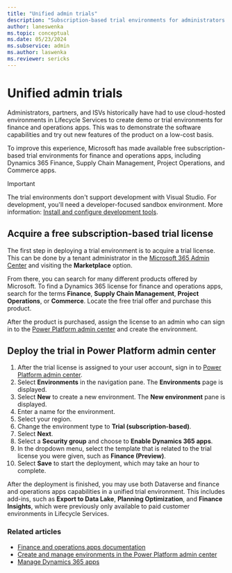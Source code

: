 ```yaml
---
title: "Unified admin trials"
description: "Subscription-based trial environments for administrators of finance and operations apps."
author: laneswenka
ms.topic: conceptual
ms.date: 05/23/2024
ms.subservice: admin
ms.author: laswenka
ms.reviewer: sericks
---
```


# Unified admin trials

Administrators, partners, and ISVs historically have had to use cloud-hosted environments in Lifecycle Services to create demo or trial environments for finance and operations apps. This was to demonstrate the software capabilities and try out new features of the product on a low-cost basis.

To improve this experience, Microsoft has made available free subscription-based trial environments for finance and operations apps, including Dynamics 365 Finance, Supply Chain Management, Project Operations, and Commerce apps.

> [!IMPORTANT]
> The trial environments don't support development with Visual Studio. For development, you'll need a developer-focused sandbox environment. More information: [Install and configure development tools](/power-platform/developer/unified-experience/finance-operations-install-config-tools).

## Acquire a free subscription-based trial license

The first step in deploying a trial environment is to acquire a trial license.  This can be done by a tenant administrator in the [Microsoft 365 Admin Center](https://admin.microsoft.com/) and visiting the **Marketplace** option.  

From there, you can search for many different products offered by Microsoft.  To find a Dynamics 365 license for finance and operations apps, search for the terms **Finance**, **Supply Chain Management**, **Project Operations**, or **Commerce**.  Locate the free trial offer and purchase this product.

After the product is purchased, assign the license to an admin who can sign in to the [Power Platform admin center](https://admin.powerplatform.microsoft.com) and create the environment.

## Deploy the trial in Power Platform admin center

1. After the trial license is assigned to your user account, sign in to [Power Platform admin center](https://admin.powerplatform.microsoft.com).
1. Select **Environments** in the navigation pane. The **Environments** page is displayed.
1. Select **New** to create a new environment. The **New environment** pane is displayed.
1. Enter a name for the environment.
1. Select your region.
1. Change the environment type to **Trial (subscription-based)**.
1. Select **Next**.
1. Select a **Security group** and choose to **Enable Dynamics 365 apps**.
1. In the dropdown menu, select the template that is related to the trial license you were given, such as **Finance (Preview)**.
1. Select **Save** to start the deployment, which may take an hour to complete.  

After the deployment is finished, you may use both Dataverse and finance and operations apps capabilities in a unified trial environment. This includes add-ins, such as **Export to Data Lake**, **Planning Optimization**, and **Finance Insights**, which were previously only available to paid customer environments in Lifecycle Services.

### Related articles

- [Finance and operations apps documentation](/dynamics365/fin-ops-core/fin-ops/)
- [Create and manage environments in the Power Platform admin center](/power-platform/admin/create-environment)
- [Manage Dynamics 365 apps](/power-platform/admin/manage-apps)
